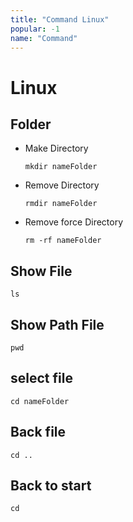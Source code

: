 ```yaml
---
title: "Command Linux"
popular: -1
name: "Command"
---
```


# Linux

## Folder

- Make Directory

  ```
  mkdir nameFolder
  ```

- Remove Directory

  ```
  rmdir nameFolder
  ```

- Remove force Directory

  ```
  rm -rf nameFolder
  ```

## Show File

```
ls
```

## Show Path File

```
pwd
```

## select file

```
cd nameFolder
```

## Back file

```
cd ..
```

## Back to start

```
cd
```
